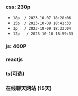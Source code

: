 ### css: 230p
- `18p  / 2023-10-07 18:28:06`
- `15p  / 2023-10-08 18:41:33`
- `3p   / 2023-10-09 18:33:04`
- `12p   / 2023-10-10 18:59:33`

### js: 400P

### reactjs

### ts(可选)

### 在线聊天网站 (15天)
